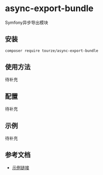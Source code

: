 # async-export-bundle

Symfony异步导出模块

## 安装

```bash
composer require tourze/async-export-bundle
```

## 使用方法

待补充

## 配置

待补充

## 示例

待补充

## 参考文档

- [示例链接](https://example.com)
